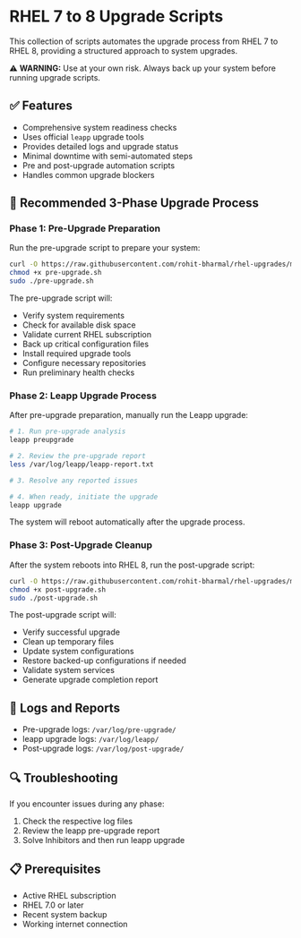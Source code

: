 # RHEL 7 to 8 Upgrade Scripts

This collection of scripts automates the upgrade process from RHEL 7 to RHEL 8, providing a structured approach to system upgrades.

⚠️ **WARNING:** Use at your own risk. Always back up your system before running upgrade scripts.

## ✅ Features

- Comprehensive system readiness checks
- Uses official `leapp` upgrade tools
- Provides detailed logs and upgrade status
- Minimal downtime with semi-automated steps
- Pre and post-upgrade automation scripts
- Handles common upgrade blockers

## 🔄 Recommended 3-Phase Upgrade Process

### Phase 1: Pre-Upgrade Preparation

Run the pre-upgrade script to prepare your system:

```bash
curl -O https://raw.githubusercontent.com/rohit-bharmal/rhel-upgrades/main/scripts/using-cdn/rhel7-to-8/pre-upgrade.sh
chmod +x pre-upgrade.sh
sudo ./pre-upgrade.sh
```

The pre-upgrade script will:

- Verify system requirements
- Check for available disk space
- Validate current RHEL subscription
- Back up critical configuration files
- Install required upgrade tools
- Configure necessary repositories
- Run preliminary health checks

### Phase 2: Leapp Upgrade Process

After pre-upgrade preparation, manually run the Leapp upgrade:

```bash
# 1. Run pre-upgrade analysis
leapp preupgrade

# 2. Review the pre-upgrade report
less /var/log/leapp/leapp-report.txt

# 3. Resolve any reported issues

# 4. When ready, initiate the upgrade
leapp upgrade
```

The system will reboot automatically after the upgrade process.

### Phase 3: Post-Upgrade Cleanup

After the system reboots into RHEL 8, run the post-upgrade script:

```bash
curl -O https://raw.githubusercontent.com/rohit-bharmal/rhel-upgrades/main/scripts/using-cdn/rhel7-to-8/post-upgrade.sh
chmod +x post-upgrade.sh
sudo ./post-upgrade.sh
```

The post-upgrade script will:

- Verify successful upgrade
- Clean up temporary files
- Update system configurations
- Restore backed-up configurations if needed
- Validate system services
- Generate upgrade completion report

## 📝 Logs and Reports

- Pre-upgrade logs: `/var/log/pre-upgrade/`
- leapp upgrade logs: `/var/log/leapp/`
- Post-upgrade logs: `/var/log/post-upgrade/`

## 🔍 Troubleshooting

If you encounter issues during any phase:

1. Check the respective log files
2. Review the leapp pre-upgrade report
3. Solve Inhibitors and then run leapp upgrade

## 📋 Prerequisites

- Active RHEL subscription
- RHEL 7.0 or later
- Recent system backup
- Working internet connection

